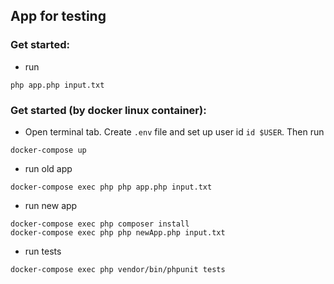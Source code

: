 ## App for testing

### Get started:
- run
```
php app.php input.txt
```

### Get started (by docker linux container):
- Open terminal tab. Create `.env` file and set up user id `id $USER`. Then run
```
docker-compose up
```
- run old app
```
docker-compose exec php php app.php input.txt
```
- run new app
```
docker-compose exec php composer install
docker-compose exec php php newApp.php input.txt
```
- run tests
```
docker-compose exec php vendor/bin/phpunit tests
```
